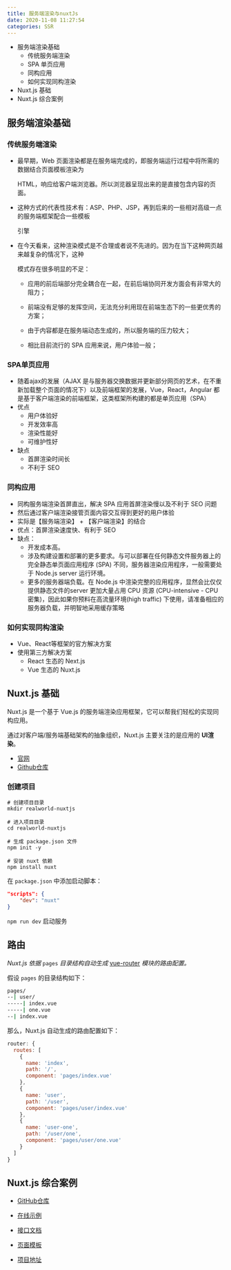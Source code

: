 ```yaml
---
title: 服务端渲染与nuxtJs
date: 2020-11-08 11:27:54
categories: SSR
---
```


* 服务端渲染基础
  * 传统服务端渲染
  * SPA 单页应用
  * 同构应用
  * 如何实现同构渲染
* Nuxt.js 基础
* Nuxt.js 综合案例 

<!--more-->

## 服务端渲染基础

### 传统服务端渲染

* 最早期，Web 页面渲染都是在服务端完成的，即服务端运行过程中将所需的数据结合页面模板渲染为

  HTML，响应给客户端浏览器。所以浏览器呈现出来的是直接包含内容的页面。

* 这种方式的代表性技术有：ASP、PHP、JSP，再到后来的一些相对高级一点的服务端框架配合一些模板

  引擎
  
* 在今天看来，这种渲染模式是不合理或者说不先进的。因为在当下这种网页越来越复杂的情况下，这种

  模式存在很多明显的不足：

  * 应用的前后端部分完全耦合在一起，在前后端协同开发方面会有非常大的阻力；

  * 前端没有足够的发挥空间，无法充分利用现在前端生态下的一些更优秀的方案；

  * 由于内容都是在服务端动态生成的，所以服务端的压力较大；

  * 相比目前流行的 SPA 应用来说，用户体验一般；


### SPA单页应用

* 随着ajax的发展（AJAX 是与服务器交换数据并更新部分网页的艺术，在不重新加载整个页面的情况下）以及前端框架的发展，Vue，React，Angular 都是基于客户端渲染的前端框架，这类框架所构建的都是单页应用（SPA）
* 优点
  * 用户体验好
  * 开发效率高
  * 渲染性能好
  * 可维护性好
* 缺点
  * 首屏渲染时间长
  * 不利于 SEO

### 同构应用

* 同构服务端渲染首屏直出，解决 SPA 应用首屏渲染慢以及不利于 SEO 问题
* 然后通过客户端渲染接管页面内容交互得到更好的用户体验
* 实际是【服务端渲染】 + 【客户端渲染】的结合
* 优点：首屏渲染速度快、有利于 SEO
* 缺点：
  * 开发成本高。
  * 涉及构建设置和部署的更多要求。与可以部署在任何静态文件服务器上的完全静态单页面应用程序 (SPA) 不同，服务器渲染应用程序，一般需要处于 Node.js server 运行环境。
  * 更多的服务器端负载。在 Node.js 中渲染完整的应用程序，显然会比仅仅提供静态文件的server 更加大量占用 CPU 资源 (CPU-intensive - CPU 密集)，因此如果你预料在高流量环境(high traffic) 下使用，请准备相应的服务器负载，并明智地采用缓存策略

### 如何实现同构渲染

* Vue、React等框架的官方解决方案
* 使用第三方解决方案
  * React 生态的 Next.js
  * Vue 生态的 Nuxt.js

## Nuxt.js 基础

Nuxt.js 是一个基于 Vue.js 的服务端渲染应用框架，它可以帮我们轻松的实现同构应用。

通过对客户端/服务端基础架构的抽象组织，Nuxt.js 主要关注的是应用的 **UI渲染**。

* [官网](https://zh.nuxtjs.org/)
* [Github仓库](https://github.com/nuxt/nuxt.js)

### 创建项目

```
# 创建项目目录 
mkdir realworld-nuxtjs 

# 进入项目目录 
cd realworld-nuxtjs 

# 生成 package.json 文件 
npm init -y 

# 安装 nuxt 依赖 
npm install nuxt
```

在 `package.json` 中添加启动脚本：

```json
"scripts": { 
    "dev": "nuxt" 
}
```

`npm run dev` 启动服务

## 路由

*Nuxt.js 依据* `pages` *目录结构自动生成* [vue-router](https://github.com/vuejs/vue-router) *模块的路由配置。*

假设 `pages` 的目录结构如下：

```bash
pages/
--| user/
-----| index.vue
-----| one.vue
--| index.vue
```

那么，Nuxt.js 自动生成的路由配置如下：

```js
router: {
  routes: [
    {
      name: 'index',
      path: '/',
      component: 'pages/index.vue'
    },
    {
      name: 'user',
      path: '/user',
      component: 'pages/user/index.vue'
    },
    {
      name: 'user-one',
      path: '/user/one',
      component: 'pages/user/one.vue'
    }
  ]
}
```

## Nuxt.js 综合案例 

* [GitHub仓库](https://github.com/gothinkster/realworld)
* [在线示例](https://demo.realworld.io/#/)
* [接口文档](https://github.com/gothinkster/realworld/tree/master/api)
* [页面模板](https://github.com/gothinkster/realworld-starter-kit/blob/master/FRONTEND_INSTRUCTIONS.md)

* [项目地址](https://github.com/jinjingxuan/realworld-nuxtJs)